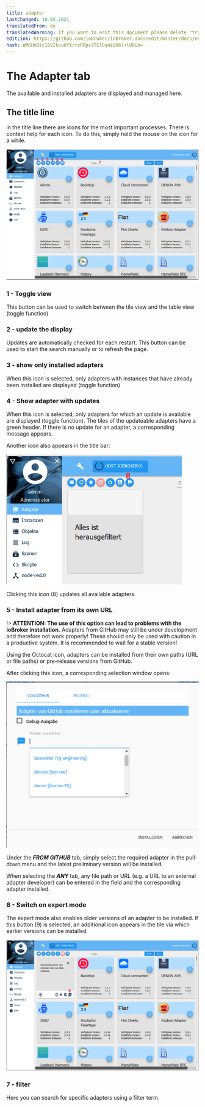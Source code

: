 ```yaml
---
title: adapter
lastChanged: 10.05.2021
translatedFrom: de
translatedWarning: If you want to edit this document please delete "translatedFrom" field, elsewise this document will be translated automatically again
editLink: https://github.com/ioBroker/ioBroker.docs/edit/master/docs/en/admin/adapter.md
hash: WMGHnDlc1DVIkuuUYX/rzRRpv7TElDq4iQ86l+lUBCo=
---
```

# The Adapter tab
The available and installed adapters are displayed and managed here.

## The title line
in the title line there are icons for the most important processes. There is context help for each icon. To do this, simply hold the mouse on the icon for a while.

![The Admin tab](../../de/admin/media/ADMIN_Adapter_Kachel_numbers.png)

### 1 - Toggle view
This button can be used to switch between the tile view and the table view (toggle function)

### 2 - update the display
Updates are automatically checked for each restart. This button can be used to start the search manually or to refresh the page.

### 3 - show only installed adapters
When this icon is selected, only adapters with instances that have already been installed are displayed (toggle function)

### 4 - Show adapter with updates
When this icon is selected, only adapters for which an update is available are displayed (toggle function). The tiles of the updateable adapters have a green header. If there is no update for an adapter, a corresponding message appears.

Another icon also appears in the title bar:

![The Admin tab](../../de/admin/media/ADMIN_Adapter_Kachel_upgradeable.png)

Clicking this icon (8) updates all available adapters.

### 5 - Install adapter from its own URL
!> **ATTENTION: The use of this option can lead to problems with the ioBroker installation.** Adapters from GitHub may still be under development and therefore not work properly! These should only be used with caution in a productive system. It is recommended to wait for a stable version!

Using the Octocat icon, adapters can be installed from their own paths (URL or file paths) or pre-release versions from GitHub.

After clicking this icon, a corresponding selection window opens:

![Install GitHub](../../de/admin/media/ADMIN_Adapter_GitHub.png)

Under the ***FROM GITHUB*** tab, simply select the required adapter in the pull-down menu and the latest preliminary version will be installed.

When selecting the ***ANY*** tab, any file path or URL (e.g. a URL to an external adapter developer) can be entered in the field and the corresponding adapter installed.

### 6 - Switch on expert mode
The expert mode also enables older versions of an adapter to be installed. If this button (9) is selected, an additional icon appears in the tile via which earlier versions can be installed.

![Install other versions](../../de/admin/media/ADMIN_Adapter_Kachel_versions.png)

### 7 - filter
Here you can search for specific adapters using a filter term.